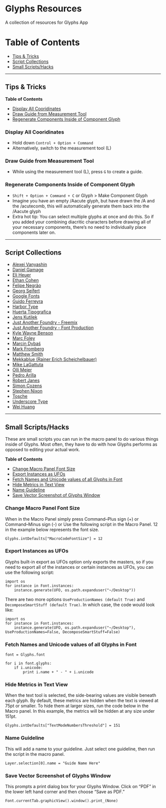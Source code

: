 # Glyphs Resources
A collection of resources for Glyphs App

# Table of Contents
- [Tips & Tricks](#tips--tricks)
- [Script Collections](#script-collections)
- [Small Scripts/Hacks](#small-scriptshacks)

---

## Tips & Tricks

**Table of Contents**
- [Display All Cooridinates](#display-all-cooridinates)
- [Draw Guide from Measurement Tool](#draw-guide-from-measurement-tool)
- [Regenerate Components Inside of Component Glyph](#regenerate-components-inside-of-component-glyph)

### Display All Cooridinates
- Hold down `Control + Option + Command`
- Alternatively, switch to the measurement tool (L)

### Draw Guide from Measurement Tool
- While using the measurement tool (L), press `G` to create a guide.

### Regenerate Components Inside of Component Glyph
- `Shift + Option + Command + C` or Glyph > Make Component Glyph
- Imagine you have an empty /Aacute glyph, but have drawn the /A and the /acutecomb, this will automatically generate them back into the /Aacute glyph
- Extra hot tip: You can select multiple glyphs at once and do this. So if you added your combining diacritic characters before drawing all of your necessary components, there’s no need to individually place components later on.

---

## Script Collections
- [Alexei Vanyashin](https://github.com/alexeiva/alexei-scripts)
- [Daniel Gamage](https://github.com/danielgamage/Glyphs-Scripts)
- [Eli Heuer](https://github.com/eliheuer/vanilla-free-glyphs-scripts)
- [Ethan Cohen](https://github.com/ethancohen/Misc-Glyphs-Scripts)
- [Felipe Negrão](https://github.com/filipenegrao/glyphsapp-scripts)
- [Georg Seifert](https://github.com/schriftgestalt/Glyphs-Scripts)
- [Google Fonts](https://github.com/googlefonts/gf-glyphs-scripts)
- [Guido Ferreyra](https://github.com/guidoferreyra/Glyphs-Scripts)
- [Harbor Type](https://github.com/harbortype/glyphs-scripts)
- [Huerta Tipografica](https://github.com/huertatipografica/huertatipografica-scripts)
- [Jens Kutilek](https://github.com/jenskutilek/Glyphs-Scripts)
- [Just Another Foundry - Freemix](https://github.com/justanotherfoundry/freemix-glyphsapp)
- [Just Another Foundry - Font Production](https://github.com/justanotherfoundry/font-production)
- [Kyle Wayne Benson](https://github.com/kylewaynebenson/Glyphs-Scripts)
- [Marc Foley](https://github.com/m4rc1e/mf-glyphs-scripts)
- [Marcin Dybaś](https://github.com/dyyybek/Glyphs-Scripts)
- [Mark Fromberg](https://github.com/Mark2Mark/Glyphsapp-Scripts-Free)
- [Matthew Smith](https://github.com/mttymtt/Glyphs-Scripts)
- [Mekkablue (Rainer Erich Scheichelbauer)](https://github.com/mekkablue/Glyphs-Scripts)
- [Mike LaGattuta](https://github.com/mjlagattuta/Glyphs-Scripts)
- [Olli Meier](https://github.com/moontypespace/omScripts)
- [Pedro Arilla](https://github.com/pedroarilla/glyphs-scripts)
- [Robert Janes](https://github.com/robertjanes/Glyphs-Scripts)
- [Simon Cozens](https://github.com/simoncozens/GlyphsScripts)
- [Stephen Nixon](https://github.com/thundernixon/glyphs_scripts)
- [Tosche](https://github.com/Tosche/Glyphs-Scripts)
- [Underscore Type](https://github.com/underscoretype/underscore-glyphs-scripts)
- [Wei Huang](https://github.com/weiweihuanghuang/wei-glyphs-scripts)

---

## Small Scripts/Hacks
These are small scripts you can run in the macro panel to do various things inside of Glyphs. Most often, they have to do with how Glyphs performs as opposed to editing your actual work.

**Table of Contents**
- [Change Macro Panel Font Size](#change-macro-panel-font-size)
- [Export Instances as UFOs](#export-instances-as-ufos)
- [Fetch Names and Unicode values of all Glyphs in Font](#fetch-names-and-unicode-values-of-all-glyphs-in-font)
- [Hide Metrics in Text View](#hide-metrics-in-text-view)
- [Name Guideline](#name-guideline)
- [Save Vector Screenshot of Glyphs Window](#save-vector-screenshot-of-glyphs-window)

### Change Macro Panel Font Size
When in the Macro Panel simply press Command–Plus sign (+) or Command–Minus sign (-)
or
Use the following script in the Macro Panel. 12 in the example below represents the font size.

```
Glyphs.intDefaults["MacroCodeFontSize"] = 12
```

### Export Instances as UFOs
Glyphs built-in export as UFOs option only exports the masters, so if you need to export all of the instances or certain instances as UFOs, you can use the following script:

```
import os
for instance in Font.instances:
	instance.generate(UFO, os.path.expanduser("~/Desktop"))
```

There are two more options `UseProductionNames (default True)` and `DecomposeSmartStuff (default True)`. In which case, the code would look like:

```
import os
for instance in Font.instances:
    instance.generate(UFO, os.path.expanduser("~/Desktop"), UseProductionNames=False, DecomposeSmartStuff=False)
```



### Fetch Names and Unicode values of all Glyphs in Font

```
font = Glyphs.font

for i in font.glyphs:
    if i.unicode:
        print i.name + " - " + i.unicode
```

### Hide Metrics in Text View
When the text tool is selected, the side-bearing values are visible beneath each glyph. By default, these metrics are hidden when the text is viewed at 75pt or smaller. To hide them at larger sizes, run the code below in the Macro panel. In this example, the metrics will be hidden at any size under 151pt.

```
Glyphs.intDefaults["TextModeNumbersThreshold"] = 151
```

### Name Guideline
This will add a name to your guideline. Just select one guideline, then run the script in the macro panel.

```
Layer.selection[0].name = "Guide Name Here"
```

### Save Vector Screenshot of Glyphs Window
This prompts a print dialog box for your Glyphs Window. Click on “PDF” in the lower left hand corner and then choose “Save as PDF.”

```
Font.currentTab.graphicView().window().print_(None)
```
